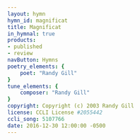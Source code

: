 ```yaml
---
layout: hymn
hymn_id: magnificat
title: Magnificat
in_hymnal: true
products:
- published
- review
navButton: Hymns
poetry_elements: {
    poet: "Randy Gill"
}
tune_elements: {
    composer: "Randy Gill"
}
copyright: Copyright (c) 2003 Randy Gill
license: CCLI License #2055442
ccli_song: 5107766
date: 2016-12-30 12:00:00 -0500
---
```

